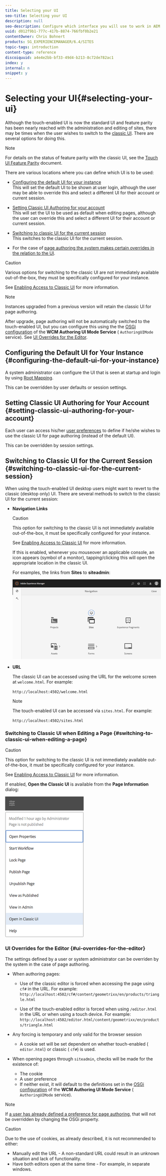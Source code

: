 ```yaml
---
title: Selecting your UI
seo-title: Selecting your UI
description: null
seo-description: Configure which interface you will use to work in AEM
uuid: d012f9b1-777c-417b-8874-766fbf0b2e21
contentOwner: Chris Bohnert
products: SG_EXPERIENCEMANAGER/6.4/SITES
topic-tags: introduction
content-type: reference
discoiquuid: a4e4e2bb-bf33-49d4-b213-8c72de782ac1
index: y
internal: n
snippet: y
---
```


# Selecting your UI{#selecting-your-ui}

Although the touch-enabled UI is now the standard UI and feature parity has been nearly reached with the administration and editing of sites, there may be times when the user wishes to switch to the [classic UI](../../../sites/classic-ui-authoring/using/classicui.md). There are several options for doing this.

>[!NOTE]
>
>For details on the status of feature parity with the classic UI, see the [Touch UI Feature Parity](../../../release-notes/touch-ui-features-status.md) document.

There are various locations where you can define which UI is to be used:

* [Configuring the default UI for your instance](#configuringthedefaultuiforyourinstance)  
  This will set the default UI to be shown at user login, although the user may be able to override this and select a different UI for their account or current session.  

* [Setting Classic UI Authoring for your account](../../../sites/authoring/using/select-ui.md#main-pars-title)  
  This will set the UI to be used as default when editing pages, although the user can override this and select a different UI for their account or current session.  

* [Switching to classic UI for the current session](#switchingtoclassicuiforthecurrentsession)  
  This switches to the classic UI for the current session.

* For the case of [page authoring the system makes certain overrides in the relation to the UI](#uioverridesfortheeditor).

>[!CAUTION]
>
>Various options for switching to the classic UI are not immediately available out-of-the-box, they must be specifically configured for your instance.
>
>See [Enabling Access to Classic UI](../../../sites/administering/using/enable-classic-ui.md) for more information.

>[!NOTE]
>
>Instances upgraded from a previous version will retain the classic UI for page authoring.
>
>After upgrade, page authoring will not be automatically switched to the touch-enabled UI, but you can configure this using the the [OSGi configuration](../../../sites/deploying/using/configuring-osgi.md) of the **WCM Authoring UI Mode Service** ( `AuthoringUIMode` service). See [UI Overrides for the Editor](#uioverridesfortheeditor).

## Configuring the Default UI for Your Instance {#configuring-the-default-ui-for-your-instance}

A system administrator can configure the UI that is seen at startup and login by using [Root Mapping](../../../sites/deploying/using/osgi-configuration-settings.md#daycqrootmapping).

This can be overridden by user defaults or session settings.

## Setting Classic UI Authoring for Your Account {#setting-classic-ui-authoring-for-your-account}

Each user can access his/her [user preferences](../../../sites/authoring/using/user-properties.md#userpreferences) to define if he/she wishes to use the classic UI for page authoring (instead of the default UI).

This can be overridden by session settings.

## Switching to Classic UI for the Current Session {#switching-to-classic-ui-for-the-current-session}

When using the touch-enabled UI desktop users might want to revert to the classic (desktop only) UI. There are several methods to switch to the classic UI for the current session:

* **Navigation Links**

  >[!CAUTION]
  >
  >This option for switching to the classic UI is not immediately available out-of-the-box, it must be specifically configured for your instance.
  >
  >
  >See [Enabling Access to Classic UI](../../../sites/administering/using/enable-classic-ui.md) for more information.

  If this is enabled, whenever you mouseover an applicable console, an icon appears (symbol of a monitor), tapping/clicking this will open the appropriate location in the classic UI.

  For examples, the links from **Sites** to **siteadmin**:

  ![](assets/screen_shot_2018-03-23at111924.png)

* **URL**

  The classic UI can be accessed using the URL for the welcome screen at `welcome.html`. For example:

  `http://localhost:4502/welcome.html`

  >[!NOTE]
  >
  >The touch-enabled UI can be accessed via `sites.html`. For example:
  >
  >
  >`http://localhost:4502/sites.html`

### Switching to Classic UI when Editing a Page {#switching-to-classic-ui-when-editing-a-page}

>[!CAUTION]
>
>This option for switching to the classic UI is not immediately available out-of-the-box, it must be specifically configured for your instance.
>
>See [Enabling Access to Classic UI](../../../sites/administering/using/enable-classic-ui.md) for more information.

If enabled, **Open the Classic UI** is available from the **Page Information** dialog:

![](assets/chlimage_1-35.png)

### UI Overrides for the Editor {#ui-overrides-for-the-editor}

<!--
Comment Type: remark
Last Modified By: Alison Heimoz (aheimoz)
Last Modified Date: 2017-11-30T04:52:33.207-0500
<p>6.1 Review - is the info about cookies and their effects still valid?</p>
-->

The settings defined by a user or system administrator can be overriden by the system in the case of page authoring.

* When authoring pages:

    * Use of the classic editor is forced when accessing the page using `cf#` in the URL. For example:  
      `http://localhost:4502/cf#/content/geometrixx/en/products/triangle.html`
    
    * Use of the touch-enabled editor is forced when using `/editor.html` in the URL or when using a touch device. For example:  
      `http://localhost:4502/editor.html/content/geometrixx/en/products/triangle.html`

* Any forcing is temporary and only valid for the browser session

    * A cookie set will be set dependent on whether touch-enabled ( `editor.html`) or classic ( `cf#`) is used.

* When opening pages through `siteadmin`, checks will be made for the existence of:

    * The cookie
    * A user preference  
    * If neither exist, it will default to the definitions set in the [OSGi configuration](../../../sites/deploying/using/configuring-osgi.md) of the **WCM Authoring UI Mode Service** ( `AuthoringUIMode` service).

>[!NOTE]
>
>If [a user has already defined a preference for page authoring](#settingthedefaultauthoringuiforyouraccount), that will not be overridden by changing the OSGi property.

>[!CAUTION]
>
>Due to the use of cookies, as already described, it is not recommended to either:
>
>* Manually edit the URL - A non-standard URL could result in an unknown situation and lack of functionality.
>* Have both editors open at the same time - For example, in separate windows.  
>

